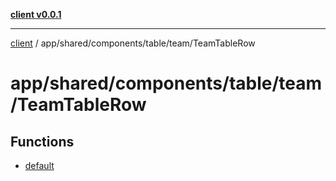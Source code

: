 [**client v0.0.1**](../../../../../../README.md)

***

[client](../../../../../../README.md) / app/shared/components/table/team/TeamTableRow

# app/shared/components/table/team/TeamTableRow

## Functions

- [default](functions/default.md)
